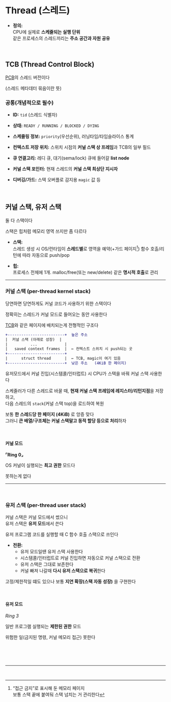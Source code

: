 # Thread (스레드)

- **정의:**<br>
CPU에 실제로 **스케줄되는 실행 단위**<br>
같은 프로세스의 스레드끼리는 **주소 공간과 자원 공유**

<br>

## TCB (Thread Control Block)

[PCB](process.md#pcb-process-control-block)의 스레드 버전이다

(스레드 메타데터 묶음이란 뜻)


### 공통(개념적으로 필수)

- **ID:** `tid` (스레드 식별자)

- **상태:** `READY / RUNNING / BLOCKED / DYING`

- **스케줄링 정보:** `priority`(우선순위), 러닝타임/타임슬라이스 통계

- **컨텍스트 저장 위치:** 스위치 시점의 **커널 스택 상 프레임**과 TCB의 일부 필드

- **큐 연결고리:** 레디 큐, 대기(sema/lock) 큐에 들어갈 **list node**

- **커널 스택 포인터:** 현재 스레드의 **커널 스택 최상단 지시자**

- **디버깅/가드:** 스택 오버플로 감지용 `magic` 값 등

<br>

## 커널 스택, 유저 스택

둘 다 스택이다

스택은 힙처럼 메모리 영역 쓰지만 좀 다르다

- **스택:** <br>
스레드 생성 시 OS/런타임이 **스레드별**로 영역을 예약(+가드 페이지[^1]) 함수 호출/리턴에 따라 자동으로 push/pop

- **힙:** <br>
프로세스 전체에 1개. malloc/free(또는 new/delete) 같은 **명시적 호출**로 관리

___

### 커널 스택 (per-thread kernel stack)

당연하면 당연하게도 커널 코드가 사용하기 위한 스택이다

정확히는 스레드가 커널 모드로 들어오는 동안 사용한다

[TCB](#tcb-thread-control-block)와 같은 페이지에 배치되는게 전형적인 구조다

```diff
+-------------------------+  높은 주소
|  커널 스택 (아래로 성장)  |
|          ...            |
|   saved context frames  |  ← 컨텍스트 스위치 시 push되는 곳
+-------------------------+
|      struct thread      |  ← TCB, magic이 여기 있음
+-------------------------+  낮은 주소   (4KiB 한 페이지)
```

유저모드에서 커널 진입(시스템콜/인터럽트) 시 CPU가 스택을 바꿔 커널 스택 사용한다

스케줄러가 다른 스레드로 바꿀 때, **현재 커널 스택 프레임에 레지스터/리턴지점**을 저장하고,<br>
다음 스레드의 `stack`(커널 스택 top)을 로드하여 복원

보통 **한 스레드당 한 페이지 (4KiB)** 로 앙증 맞다<br>
그러니 **큰 배열/구조체는 커널 스택말고 동적 할당 등으로 처리**하자

<br>

#### 커널 모드

**⌜Ring 0⌟**

OS 커널이 실행되는 **최고 권한** 모드다

못하는게 없다

___

<br>

### 유저 스택 (per-thread user stack)

커널 스택은 커널 모드에서 썼으니<br>
유저 스택은 **유저 모드**에서 쓴다

유저 프로그램 코드를 실행할 때 C 함수 호출 스택으로 쓰인다

- **전환:**
    - 유저 모드일떈 유저 스택 사용한다
    - 시스템콜/인터럽트로 커널 진입하면 자동으로 커널 스택으로 전환
    - 유저 스택은 그대로 보존한다
    - 커널 빠져 나갈때 **다시 유저 스택으로 복귀**한다

고정/제한적일 떄도 있으나 보통 
**지연 확장(스택 자동 성장)** 을 구현한다

<br>

#### 유저 모드

*Ring 3*

일반 프로그램 실행되는 **제한된 권한** 모드

위험한 일(금지된 명령, 커널 메모리 접근) 못한다

<br><br><br>

___

<br>

[^1]: “접근 금지”로 표시해 둔 메모리 페이지 <br>
보통 스택 끝에 붙여둬 스택 넘치는 거 관리한다